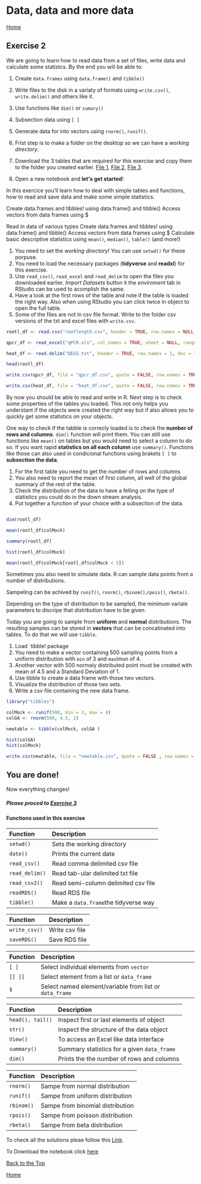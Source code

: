 #  Data, data and more data

[Home](https://alexpmagalhaes.github.io/SFB924-R-course/index)

## Exercise 2

We are going to learn how to read data from a set of files, write data and calculate some statistcs.
By the end you will be able to:
  1. Create  `data.frames` using `data.frame()` and `tibble()`
  2. Write files to the disk in a variaty of formats using `write.csv()`, `write.delim()` and others like it.
  3. Use functions like `dim()` or `sumary()`
  4. Subsection data using `[ ]`
  5. Generate data for into vectors using `rnorm()`, `runif()`.



1. Frist step is to make a folder on the desktop so we can have a _working directory_.
2. Download the 3 tables that are required for this exercise and copy them to the folder you created earlier. [File 1](https://alexpmagalhaes.github.io/SFB924-R-course/Materials/Datasets/Exercise2/DEGS.txt), [File 2](https://alexpmagalhaes.github.io/SFB924-R-course/Materials/Datasets/Exercise2/qPCR.xls), [File 3](https://alexpmagalhaes.github.io/SFB924-R-course/Materials/Datasets/Exercise2/rootlength.csv).
3. Open a new notebook and **let's get started**!

In this exercice you’ll learn how to deal with simple tables and functions, how to read and save data and make some simple statistics.

Create data.frames and tibbles! using data.frame() and tibble()
Access vectors from data frames using $


Read in data of various types
Create data.frames and tibbles! using data.frame() and tibble()
Access vectors from data frames using $
Calculate basic descriptive statistics using `mean()`, `median()`, `table()` (and more!)

  1. You need to set the _working directory_! You can use `setwd()` for these porpuse.
  2. You need to load the necessary packages (**tidyverse** and **readxl**) for this exercise.
  3. Use `read_csv()`, `read_excel` and `read_delim` to open the files you downloaded earlier. _Import Datasets_ button it the _enviroment_ tab in RStudio can be used to acomplish the same.
  4. Have a look at the first rows of the table and note if the table is loaded the right way. Also when using RStudio you can click twice in object to open the full table.
  5. Some of the files are not in csv file format. Write to the folder csv versions of the txt and excel files with `write.csv`.

  ```r
  rootl_df <- read.csv("rootlength.csv", header = TRUE, row.names = NULL, sep = ",", dec = ".")

  qpcr_df <- read_excel("qPCR.xls", col_names = TRUE, sheet = NULL, range = NULL, col_types = NULL)

  heat_df <- read.delim("DEGS.txt", header = TRUE, row.names = 1, dec = ".")

  head(rootl_df)

  write.csv(qpcr_df, file = "qpcr_df.csv", quote = FALSE, row.names = TRUE)

  write.csv(heat_df, file = "heat_df.csv", quote = FALSE, row.names = TRUE)

```


By now you should be able to read and write in R.
Next step is to check some properties of the tables you loaded.
This not only helps you understant if the objects were created the right way but if also allows you to quickly get some statistics on your objects.

  One way to check if the tabble is correcly loaded is to check the **number of rows and columns**. `dim()` function will print them.
  You can still use functions like `mean()` on tables but you would need to select a column to do so. If you want rapid **statistics on all each column** use `summary()`. Functions like those can also used in condicional functions using brakets `[ ]` to **subsection the data**.

  1. For the first table you need to get the number of rows and columns
  2. You also need to report the mean of first column, all well of the global summary of the rest of the table.
  3. Check the distribution of the data to have a felling on the type of statistics you could do in the down stream analysis.
  4. Put together a function of your choice with a subsection of the data.

  ```r

dim(rootl_df)

mean(rootl_df$colMock)

summary(rootl_df)

hist(rootl_df$colMock)

mean(rootl_df$colMock[rootl_df$colMock < 5])

```

  Sometimes you also need to simulate data.
  R can sample data points from a number of distributions.

Sampeling can be achived by `runif()`, `rnorm()`, `rbinom()`,`rpois()`, `rbeta()`.

Depending on the type of distribution to be sampled, the minimum variale parameters to discripe that distribution have to be given.

Today you are going to sample from **uniform** and **normal** distributions. The resulting samples can be stored in **vectors** that can be concatinated into tables. To do that we will use `tibble`.

  1. Load `tibble! package
  2. You need to make a vector containing 500 sampling points from a uniform distribution with `min` of 3 and `max`imun of 4.
  3. Another vector with 500 normaly distributed point must be created with mean of 4.5 and a Standard Deviation of 1.
  4. Use tibble to create a data frame with those two vectors.
  5. Visualize the distribution of those two sets.
  6. Write a csv file containing the new data frame.


```r
library("tibbles")

colMock <- runif(500, min = 3, max = 4)
colGA <- rnorm(500, 4.5, 1)

newtable <- tibble(colMock, colGA )

hist(colGA)
hist(colMock)

write.csv(newtable, file = "newtable.csv", quote = FALSE , row.names = FALSE )

```



## You are done!

Now everything changes!


##### Please proced to [Exercise 3](https://alexpmagalhaes.github.io/SFB924-R-course/docs/tidyverse.md)



#### Functions used in this exercise

  | Function| Description|
  |:------|:--------|
  |`setwd()`| Sets the working directory|
  |`date()`| Prints the current date|
  |`read_csv()`| Read comma delimited csv file|
  |`read_delim()`| Read tab-ular delimited txt file|
  |`read_csv2()`| Read semi-column delimited csv file|
  |`readRDS()`| Read RDS file|
  |`tibble()`| Make a `data.frame`the tidyverse way|

  | Function| Description|
  |:------|:--------|
  |`write_csv()`| Write csv file|
  |`saveRDS()`| Save RDS file |


  | Function| Description|
  |:------|:------------------------------|
  |`[ ]`| Select individual elements from `vector`|
  |`[[ ]]`| Select element from a list or `data_frame` |
  |`$`| Select named element/variable from list or `data_frame`|

  | Function| Description|
  |:------|:--------|
  |`head(), tail()`| Inspect first or last elements of object|
  |`str()`| Inspect the structure of the data object|
  |`View()`| To access an Excel like data interface|
  |`summary()`| Summary statistics for a given `data_frame`|
  |`dim()`| Prints the the number of rows and columns|


  | Function| Description|
  |:------|:--------|
  |`rnorm()`| Sampe from normal distribution|
  |`runif()`| Sampe from uniform distribution|
  |`rbinom()`| Sampe from binomial distribution|
  |`rpois()`| Sampe from poisson distribution|
  |`rbeta()`| Sampe from beta distribution|





To check all the solutions pleae follow this [Link](http://rpubs.com/alexpmagalhaes/Exercise2).

To Download the notebook click [here](https://alexpmagalhaes.github.io/SFB924-R-course/Materials/Scripts/Exercise2.Rmd)

[Back to the Top](#data-data-and-more-data)

[Home](https://alexpmagalhaes.github.io/SFB924-R-course/index)
